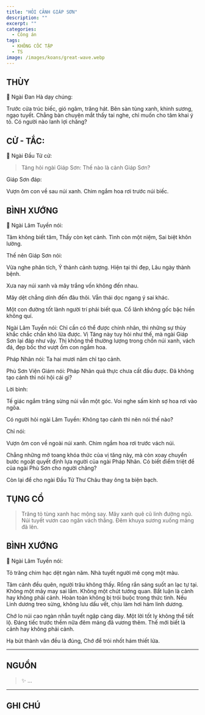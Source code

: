 ```yaml
---
title: "HỎI CẢNH GIÁP SƠN"
description: ""
excerpt: ""
categories:
  - Công án
tags:
  - KHÔNG CỐC TẬP
  - TS 
image: /images/koans/great-wave.webp
---
```


## THÙY

📢 Ngài Đan Hà dạy chúng:

Trước cửa trúc biếc, gió ngâm, trăng hát. 
Bên sàn tùng xanh, khinh sương, ngạo tuyết. 
Chẳng bàn chuyện mắt thấy tai nghe, chỉ muốn cho tâm khai ý tỏ. 
Có người nào lanh lợi chăng?

## CỬ - TẮC:

📢 Ngài Đầu Tử cử:

> Tăng hỏi ngài Giáp Sơn: Thế nào là cảnh Giáp Sơn?

Giáp Sơn đáp:

Vượn ôm con về sau núi xanh.
Chim ngắm hoa rơi trước núi biếc.

## BÌNH XƯỚNG

📢 Ngài Lâm Tuyền nói:

Tâm không biết tâm,
Thấy còn kẹt cảnh.
Tình còn một niệm,
Sai biệt khôn lường.

Thế nên Giáp Sơn nói:

Vừa nghe phân tích,
Ý thành cảnh tượng.
Hiện tại thì đẹp,
Lâu ngày thành bệnh.

Xưa nay núi xanh và mây trắng vốn không đến nhau.

Mây dệt chẳng dính đến đâu thôi.
Vẫn thái dọc ngang ý sai khác.

Một con đường tốt lành người trí phải biết qua. Cổ lãnh không gốc bậc hiền không quí.

Ngài Lâm Tuyền nói: Chỉ cần có thể được chính nhân, thì những sự thùy khắc chắc chắn khó lừa được. Vị Tăng này tuy hỏi như thế, mà ngài Giáp Sơn lại đáp như vậy. Thị không thể thường lượng trong chốn núi xanh, vách đá, đẹp bốc thơ vượt ồm con ngắm hoa.

Pháp Nhãn nói: Ta hai mươi năm chỉ tạo cảnh.

Phù Sơn Viện Giám nói: Pháp Nhãn quả thực chưa cất đầu được. Đã không tạo cảnh thì nói hội cái gì?

Lời bình:

Tế giác ngắm trăng sừng núi vẫn một góc.
Voi nghe sấm kinh sợ hoa rơi vào ngõa.

Có người hỏi ngài Lâm Tuyền: Không tạo cảnh thì nên nói thế nào?

Chỉ nói:

Vượn ôm con về ngoài núi xanh.
Chim ngắm hoa rơi trước vách núi.

Chẳng những mở toang khóa thức của vị tăng này, mà còn xoay chuyển bước ngoặt quyết định lựa người của ngài Pháp Nhãn. Có biết điểm triệt để của ngài Phù Sơn cho người chăng?

Còn lại để cho ngài Đầu Tử Thư Châu thay ông ta biện bạch.

## TỤNG CỔ

> Trăng tỏ tùng xanh hạc mộng say.
Mây xanh quê cũ linh đường ngủ.
Núi tuyết vươn cao ngăn vách thẳng.
Đêm khuya sương xuống mảng đã lên.

## BÌNH XƯỚNG

📢 Ngài Lâm Tuyền nói:

Tỏ trăng chim hạc dệt ngàn năm.
Nhà tuyết người mê cọng một màu.

Tâm cảnh đều quên, người trâu không thấy. Rồng rắn sáng suốt an lạc tự tại. Không một mảy may sai lầm. Không một chút tướng quan. Bất luận là cảnh hay không phải cảnh. Hoàn toàn không bị trói buộc trong thức tình. Nếu Linh dương treo sừng, không lưu dấu vết, chịu làm hơi hám linh dương.

Chớ lo núi cao ngàn nhẫn tuyết ngập càng dày. Một lời tốt ly không thể tiết lộ. Đáng tiếc trước thềm nữa đêm mảng đã vương thêm. Thế mới biết là cảnh hay không phải cảnh.

Hạ bút thành văn đều là đúng,
Chớ để trói nhốt hám thiết lửa.

<hr class="blog-rule" />

## NGUỒN

> ✨ ...

<hr class="blog-rule" />

## GHI CHÚ

[^1]: ⭐️ <a href="/masters/Shaoshan-Huanpu" target="_blank">🔗 TS </a>
